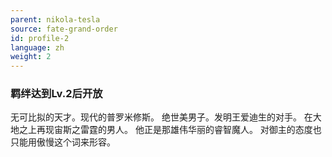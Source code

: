 ```yaml
---
parent: nikola-tesla
source: fate-grand-order
id: profile-2
language: zh
weight: 2
---
```


### 羁绊达到Lv.2后开放

无可比拟的天才。现代的普罗米修斯。
绝世美男子。发明王爱迪生的对手。
在大地之上再现宙斯之雷霆的男人。
他正是那雄伟华丽的睿智魔人。
对御主的态度也只能用傲慢这个词来形容。
